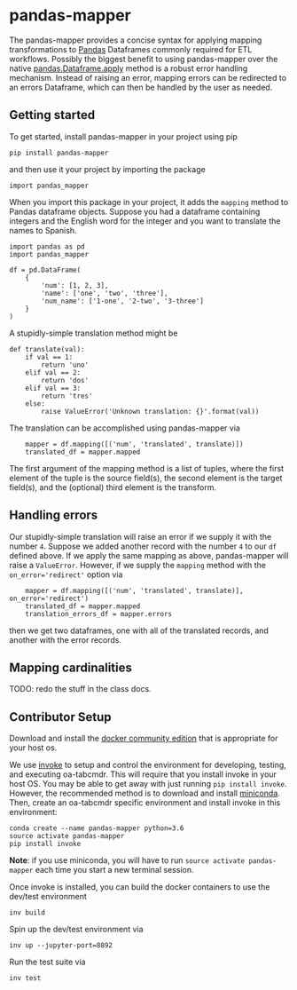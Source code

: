 # pandas-mapper

The pandas-mapper provides a concise syntax for applying mapping
transformations to [Pandas](http://pandas.pydata.org/) Dataframes
commonly required for ETL workflows.  Possibly the biggest benefit to
using pandas-mapper over the native
[pandas.Dataframe.apply](http://pandas.pydata.org/pandas-docs/version/0.22/generated/pandas.DataFrame.apply.html)
method is a robust error handling mechanism.  Instead of raising an
error, mapping errors can be redirected to an errors Dataframe, which
can then be handled by the user as needed.


## Getting started

To get started, install pandas-mapper in your project using pip

```
pip install pandas-mapper
```

and then use it your project by importing the package

```
import pandas_mapper
```

When you import this package in your project, it adds the `mapping` method to Pandas dataframe
objects.  Suppose you had a dataframe containing integers and the English word for the integer
and you want to translate the names to Spanish.

```
import pandas as pd
import pandas_mapper

df = pd.DataFrame(
    {
        'num': [1, 2, 3],
        'name': ['one', 'two', 'three'],
        'num_name': ['1-one', '2-two', '3-three']
    }
)

```

A stupidly-simple translation method might be

```
def translate(val):
    if val == 1:
        return 'uno'
    elif val == 2:
        return 'dos'
    elif val == 3:
        return 'tres'
    else:
        raise ValueError('Unknown translation: {}'.format(val))
```

The translation can be accomplished using pandas-mapper via

```
    mapper = df.mapping([('num', 'translated', translate)])
    translated_df = mapper.mapped
```

The first argument of the mapping method is a list of tuples, where
the first element of the tuple is the source field(s), the second element
is the target field(s), and the (optional) third element is the
transform.

## Handling errors

Our stupidly-simple translation will raise an error if we supply it with the number `4`.  Suppose
we added another record with the number `4` to our `df` defined above.  If we apply the same
mapping as above, pandas-mapper will raise a `ValueError`.  However, if we supply the `mapping`
method with the `on_error='redirect'` option via

```
    mapper = df.mapping([('num', 'translated', translate)], on_error='redirect')
    translated_df = mapper.mapped
    translation_errors_df = mapper.errors
```

then we get two dataframes, one with all of the translated records, and another with the
error records.


## Mapping cardinalities

TODO: redo the stuff in the class docs.

## Contributor Setup

Download and install the [docker community edition](https://www.docker.com/)
that is appropriate for your host os.

We use [invoke](http://www.pyinvoke.org/) to setup and control the environment
for developing, testing, and executing oa-tabcmdr.  This will require that you install
invoke in your host OS.  You may be able to get away with just running
`pip install invoke`.  However, the recommended method is to download and install
[miniconda](https://conda.io/miniconda.html).  Then, create an oa-tabcmdr specific
environment and install invoke in this environment:

```
conda create --name pandas-mapper python=3.6
source activate pandas-mapper
pip install invoke
```

**Note**: if you use miniconda, you will have to run `source activate pandas-mapper`
each time you start a new terminal session.

Once invoke is installed, you can build the docker containers to use the dev/test environment

```
inv build
```

Spin up the dev/test environment via

```
inv up --jupyter-port=8892
```

Run the test suite via

```
inv test
```
